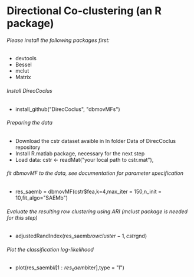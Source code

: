 # Directional Co-clustering (an R package)

###### Please install the following packages first:
- devtools
- Bessel 
- mclut
- Matrix

###### Install DirecCoclus
- install_github("DirecCoclus", "dbmovMFs")

###### Preparing the data
- Download the cstr dataset avaible in In folder Data of DirecCoclus repository
- Install R.matlab package, necessary for the next step
- Load data: cstr <- readMat("your local path to cstr.mat"), 

###### fit dbmovMF to the data, see documentation for parameter specification
- res_saemb = dbmovMF(cstr$fea,k=4,max_iter = 150,n_init = 10,fit_algo="SAEMb")

###### Evaluate the resulting row clustering using ARI (mclust package is needed for this step)
- adjustedRandIndex(res_saemb$rowcluster-1,cstr$gnd)

###### Plot the classification log-likelihood
- plot(res_saemb$ll[1:res_saemb$iter],type = "l")
